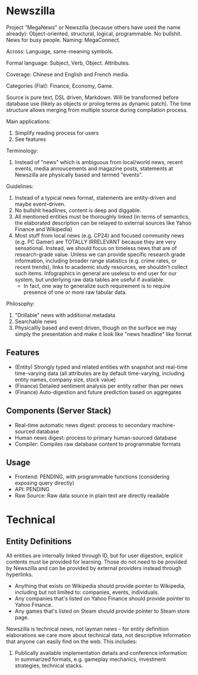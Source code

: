 # Newszilla

Project "MegaNews" or Newszilla (because others have used the name already): Object-oriented, structural, logical, programmable. No bullshit. News for busy people. Naming: MegaConnect.

Across: Language, same-meaning symbols.

Formal language: Subject, Verb, Object. Attributes.

Coverage: Chinese and English and French media.

Categories (Flat): Finance, Economy, Game.

Source is pure text, DSL driven, Markdown. Will be transformed before database use (likely as objects or prolog terms as dynamic patch). The time structure allows merging from multiple source during compilation process.

Main applications:

1. Simplify reading process for users
2. See features

Terminology:

1. Instead of "news" which is ambiguous from local/world news, recent events, media annoucements and magazine posts, statements at Newszilla are physically based and termed "events".

Guidelines:

1. Instead of a typical news format, statements are entity-driven and maybe event-driven.
2. No bullshit headlines, content is deep and diggable.
3. All mentioned entities must be thoroughly linked (in terms of semantics, the elaborated description can be relayed to external sources like Yahoo Finance and Wikipedia)
4. Most stuff from local news (e.g. CP24) and focused community news (e.g. PC Gamer) are TOTALLY IRRELEVANT because they are very sensational. Instead, we should focus on timeless news that are of research-grade value. Unless we can provide specific research grade information, including broader range statistics (e.g. crime rates, or recent trends), links to academic study resources, we shouldn't collect such items. Infographics in general are useless to end user for our system, but underlying raw data tables are useful if available.
    * In fact, one way to generalize such requirement is to require presence of one or more raw tabular data.

Philosophy:

1. "Drillable" news with additional metadata
2. Searchable news
3. Physicallly based and event driven, though on the surface we may simply the presentation and make it look like "news headline" like format

## Features

* (Entity) Strongly typed and related entities with snapshot and real-time time-varying data (all attributes are by default time-varying, including entity names, company size, stock value)
* (Finance) Detailed sentiment analysis per entity rather than per news
* (Finance) Auto-digestion and future prediction based on aggregates

## Components (Server Stack)

* Real-time automatic news digest: process to secondary machine-sourced database
* Human news digest: process to primary human-sourced database
* Compiler: Compiles raw database content to programmable formats

## Usage

* Frontend: PENDING, with programmable functions (considering exposing query directly)
* API: PENDING
* Raw Source: Raw data source in plain text are directly readable

# Technical

## Entity Definitions

All entities are internally linked through ID, but for user digestion, explicit contents must be provided for learning. Those do not need to be provided by Newszilla and can be provided by external providers instead through hyperlinks.

* Anything that exists on Wikipedia should provide pointer to Wikipedia, including but not limited to: companies, events, individuals.
* Any companies that's listed on Yahoo Finance should provide pointer to Yahoo Finance.
* Any games that's listed on Steam should provide pointer to Steam store page.

Newszilla is technical news, not layman news - for entity definition elaborations we care more about technical data, not descriptive information that anyone can easily find on the web. This includes:

1. Publically available implementation details and conference information in summarized formats, e.g. gameplay mechanics, investment strategies, technical stacks.

